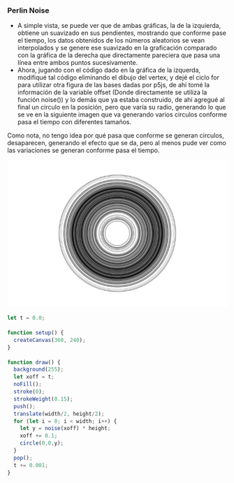 ### Perlin Noise
* A simple vista, se puede ver que de ambas gráficas, la de la izquierda, obtiene un suavizado en sus pendientes, mostrando que conforme pase el tiempo, los datos obtenidos de los números aleatorios se vean interpolados y se genere ese suavizado en la graficación comparado con la gráfica de la derecha que directamente pareciera que pasa una línea entre ambos puntos sucesivamente.
* Ahora, jugando con el código dado en la gráfica de la izquerda, modifiqué tal código eliminando el dibujo del vertex, y dejé el ciclo for para utilizar otra figura de las bases dadas por p5js, de ahí tomé la información de la variable offset (Donde directamente se utiliza la función noise()) y lo demás que ya estaba construido, de ahí agregué al final un circulo en la posición, pero que varía su radio, generando lo que se ve en la siguiente imagen que va generando varios circulos conforme pasa el tiempo con diferentes tamaños.


Como nota, no tengo idea por qué pasa que conforme se generan circulos, desaparecen, generando el efecto que se da, pero al menos pude ver como las variaciones se generan conforme pasa el tiempo.

![Perlin Noise](../../../../assets/something-perlinnoise.png)

```js
let t = 0.0;

function setup() {
  createCanvas(360, 240);
}

function draw() {
  background(255);
  let xoff = t;
  noFill();
  stroke(0);
  strokeWeight(0.15);
  push();
  translate(width/2, height/2);
  for (let i = 0; i < width; i++) {
    let y = noise(xoff) * height;
    xoff += 0.1;
    circle(0,0,y);
  }
  pop();
  t += 0.001;
}
```
